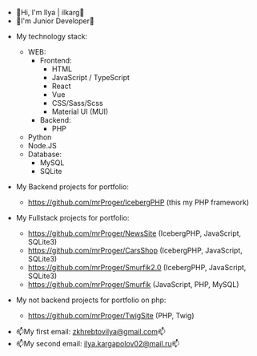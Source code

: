- 👋Hi, I'm Ilya | ilkarg👋
- 👶I'm Junior Developer👶
+ My technology stack:
  + WEB:
    + Frontend:
      + HTML
      + JavaScript / TypeScript
      + React
      + Vue
      + CSS/Sass/Scss
      + Material UI (MUI)
    + Backend:
      + PHP
  + Python
  + Node.JS
  + Database:
    + MySQL
    + SQLite

+ My Backend projects for portfolio:
  + https://github.com/mrProger/IcebergPHP (this my PHP framework)

+ My Fullstack projects for portfolio:
  + https://github.com/mrProger/NewsSite (IcebergPHP, JavaScript, SQLite3)
  + https://github.com/mrProger/CarsShop (IcebergPHP, JavaScript, SQLite3)
  + https://github.com/mrProger/Smurfik2.0 (IcebergPHP, JavaScript, SQLite3)
  + https://github.com/mrProger/Smurfik (JavaScript, PHP, MySQL)
  
+ My not backend projects for portfolio on php:
  + https://github.com/mrProger/TwigSite (PHP, Twig)

- 📫My first email: zkhrebtovilya@gmail.com📫
- 📫My second email: ilya.kargapolov02@mail.ru📫
